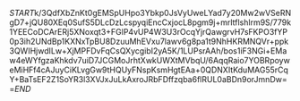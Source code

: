 $START$k/3QdfXbZnKt0gEMSpUHpo3Ybkp0JsVyUweLYad7y20Mw2wVSeRNgD7+jQU80XEq0SufS5DLcDzLcspyqiEncCxjocL8pgm9j+mrltflshlrm9S/779k1YEECoDCArERj5XNoxqt3+FGlP4vUP4W3U3rOcqYjrQawgrvH7sFKPO3fYP0p3ih2UNdBp1KXNxTpBU8DzuuMhEVxu7lawv6g8pa1t9NhHKRMNQVr+ppk3QWIHjwdILw+XjMPFDvFqCsQXycgibI2yA5K/1LUPsrAAh/bos1iF3NGi+EMaw4eWYfgzaKhkdv7uiD7JCGMoJrhtXwkUWXtMVbqU/6AqqRaio7YOBRpoyweMiHFf4cAJuyCiKLvgGw9tHQUyFNspKsmHgtEAa+0QDNXItKduMAG55rCqY+BaTsEF2Z1SoYR3l3XVJxJuLkAxroJRbFDffzqba6flRUL0aBDn9orJmnDw==$END$